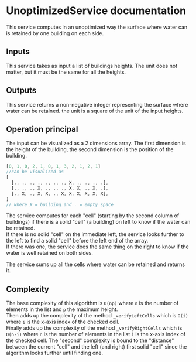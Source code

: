 # UnoptimizedService documentation

This service computes in an unoptimized way the surface where water can is retained by one building on each side.

## Inputs

This service takes as input a list of buildings heights. The unit does not matter, but it must be the same for all the heights.

## Outputs

This service returns a non-negative integer representing the surface where water can be retained. the unit is a square of the unit of the input heights.


## Operation principal

The input can be visualized as a 2 dimensions array. The first dimension is the height of the building, the second dimension is the position of the building.  
```javascript
[0, 1, 0, 2, 1, 0, 1, 3, 2, 1, 2, 1]
//can be visualized as
[
  [., ., ., ., ., ., ., X, ., ., ., .],
  [., ., ., X, ., ., ., X, X, ., X, .],
  [., X, ., X, X, ., X, X, X, X, X, X],
]
// where X = building and . = empty space
```
The service computes for each "cell" (starting by the second column of buildings) if there is a solid "cell" (a building) on left to know if the water can be retained.  
If there is no solid "cell" on the immediate left, the service looks further to the left to find a solid "cell" before the left end of the array.  
If there was one, the service does the same thing on the right to know if the water is well retained on both sides.

The service sums up all the cells where water can be retained and returns it.


## Complexity

The base complexity of this algorithm is `O(np)` where `n` is the number of elements in the list and `p` the maximum height.  
Then adds up the complexity of the method `_verifyLeftCells` which is `O(i)` where `i` is the x-axis index of the checked cell.  
Finally adds up the complexity of the method `_verifyRightCells` which is `O(n-i)` where `n` is the number of elements in the list `i` is the x-axis index of the checked cell.
The "second" complexity is bound to the "distance" between the current "cell" and the left (and right) first solid "cell" since the algorithm looks further until finding one.
